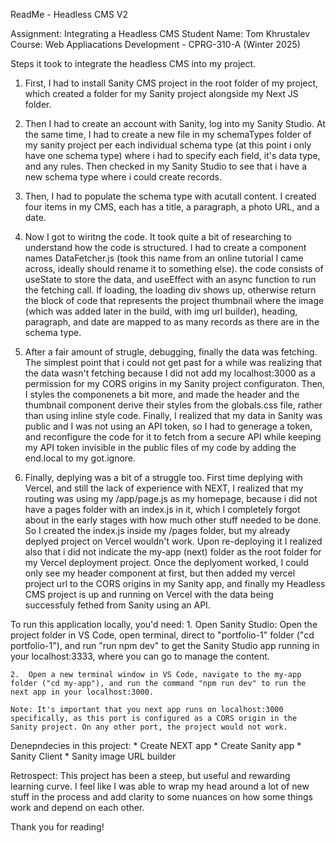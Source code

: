 ReadMe - Headless CMS V2


Assignment: Integrating a Headless CMS
Student Name: Tom Khrustalev
Course: Web Appliacations Development - CPRG-310-A (Winter 2025)


Steps it took to integrate the headless CMS into my project.

1.  First, I had to install Sanity CMS project in the root folder of my project, which created a folder for my Sanity project alongside my Next JS folder.

2.  Then I had to create an account with Sanity, log into my Sanity Studio. At the same time, I had to create a new file in my schemaTypes folder of my sanity project per each individual schema type (at this point i only have one schema type) where i had to specify each field, it's data type, and any rules. Then checked in my Sanity Studio to see that i have a new schema type where i could create records.

3.  Then, I had to populate the schema type with acutall content. I created four items in my CMS, each has a title, a paragraph, a photo URL, and a date.

4.  Now I got to wiritng the code. It took quite a bit of researching to understand how the code is structured. I had to create a component names DataFetcher.js (took this name from an online tutorial I came across, ideally should rename it to something else). the code consists of useState to store the data, and useEffect with an async function to run the fetching call. If loading, the loading div shows up, otherwise return the block of code that represents the project thumbnail where the image (which was added later in the build, with img url builder), heading, paragraph, and date are mapped to as many records as there are in the schema type.

5.  After a fair amount of strugle, debugging, finally the data was fetching. The simplest point that i could not get past for a while was realizing that the data wasn't fetching because I did not add my localhost:3000 as a permission for my CORS origins in my Sanity project configuraton. Then, I styles the componenets a bit more, and made the header and the thumbnail component derive their styles from the globals.css file, rather than using inline style code. Finally, I realized that my data in Sanity was public and I was not using an API token, so I had to generage a token, and reconfigure the code for it to fetch from a secure API while keeping my API token invisible in the public files of my code by adding the end.local to my got.ignore.

6.  Finally, deplying was a bit of a struggle too. First time deplying with Vercel, and still the lack of experience with NEXT, I realized that my routing was using my /app/page.js as my homepage, because i did not have a pages folder with an index.js in it, which I completely forgot about in the early stages with how much other stuff needed to be done. So I created the index.js inside my /pages folder, but my already deplyed project on Vercel wouldn't work. Upon re-deploying it I realized also that i did not indicate the my-app (next) folder as the root folder for my Vercel deployment project. Once the deplyoment worked, I could only see my header component at first, but then added my vercel project url to the CORS origins in my Sanity app, and finally my Headless CMS project is up and running on Vercel with the data being successfuly fethed from Sanity using an API.


To run this application locally, you'd need:
    1.  Open Sanity Studio: Open the project folder in VS Code, open terminal, direct to "portfolio-1" folder ("cd portfolio-1"), and run "run npm dev" to get the Sanity Studio app running in your localhost:3333, where you can go to manage the content.

    2.  Open a new terminal window in VS Code, navigate to the my-app folder ("cd my-app"), and run the command "npm run dev" to run the next app in your localhost:3000. 

    Note: It's important that you next app runs on localhost:3000 specifically, as this port is configured as a CORS origin in the Sanity project. On any other port, the project would not work.


Denepndecies in this project:
    *  Create NEXT app
    *  Create Sanity app
    *  Sanity Client
    *  Sanity image URL builder


Retrospect: 
    This project has been a steep, but useful and rewarding learning curve. I feel like I was able to wrap my head around a lot of new stuff in the process and add clarity to some nuances on how some things work and depend on each other.


Thank you for reading!